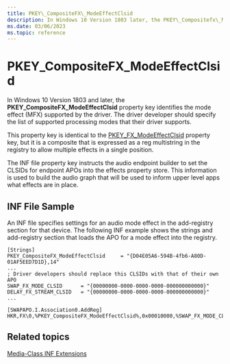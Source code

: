 ```yaml
---
title: PKEY\_CompositeFX\_ModeEffectClsid
description: In Windows 10 Version 1803 later, the PKEY\_Compositefx\_ModeEffectClsid property key identifies the mode effect (MFX) supported by the driver. The driver developer should specify the list of supported processing modes that their driver supports.
ms.date: 03/06/2023
ms.topic: reference
---
```


# PKEY\_CompositeFX\_ModeEffectClsid

In Windows 10 Version 1803 and later, the **PKEY\_CompositeFX\_ModeEffectClsid** property key identifies the mode effect (MFX) supported by the driver. The driver developer should specify the list of supported processing modes that their driver supports.

This property key is identical to the [PKEY\_FX\_ModeEffectClsid](pkey-fx-modeeffectclsid.md) property key, but it is a composite that is expressed as a reg multistring in the registry to allow multiple effects in a single position.

The INF file property key instructs the audio endpoint builder to set the CLSIDs for endpoint APOs into the effects property store. This information is used to build the audio graph that will be used to inform upper level apps what effects are in place.

## <span id="INF_File_Sample"></span><span id="inf_file_sample"></span><span id="INF_FILE_SAMPLE"></span>INF File Sample

An INF file specifies settings for an audio mode effect in the add-registry section for that device. The following INF example shows the strings and add-registry section that loads the APO for a mode effect into the registry.

```inf
[Strings]
PKEY_CompositeFX_ModeEffectClsid     = "{D04E05A6-594B-4fb6-A80D-01AF5EED7D1D},14"
...
; Driver developers should replace this CLSIDs with that of their own APO
SWAP_FX_MODE_CLSID      = "{00000000-0000-0000-0000-000000000000}"
DELAY_FX_STREAM_CLSID   = "{00000000-0000-0000-0000-000000000000}"
...
 
[SWAPAPO.I.Association0.AddReg]
HKR,FX\0,%PKEY_CompositeFX_ModeEffectClsid%,0x00010000,%SWAP_FX_MODE_CLSID%,%DELAY_FX_MODE_CLSID%

```

## Related topics


[Media-Class INF Extensions](media-class-inf-extensions.md)

 

 






